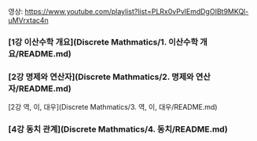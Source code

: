 영상: https://www.youtube.com/playlist?list=PLRx0vPvlEmdDgOIBt9MKQl-uMVrxtac4n

### [1강 이산수학 개요](Discrete Mathmatics/1. 이산수학 개요/README.md)
### [2강 명제와 연산자](Discrete Mathmatics/2. 명제와 연산자/README.md)

[2강 역, 이, 대우](Discrete Mathmatics/3. 역, 이, 대우/README.md)


### [4강 동치 관계](Discrete Mathmatics/4. 동치/README.md)